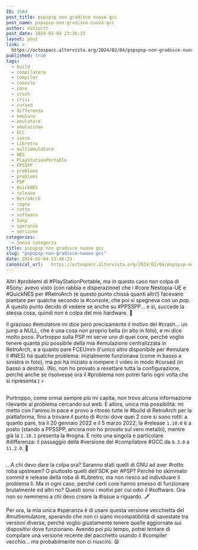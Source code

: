 ```yaml
---
ID: 1544
post_title: pspspsp non gradisce nuovo gcc
post_name: pspspsp-non-gradisce-nuovo-gcc
author: minioctt
post_date: 2024-02-04 23:36:23
layout: post
link: >
  https://octospacc.altervista.org/2024/02/04/pspspsp-non-gradisce-nuovo-gcc/
published: true
tags:
  - build
  - compilatore
  - compiler
  - console
  - core
  - crash
  - crisi
  - cursed
  - differenza
  - emulare
  - emulatore
  - emulazione
  - GCC
  - issue
  - Libretro
  - multiemulatore
  - NES
  - PlayStationPortable
  - PPSSPP
  - problema
  - problemi
  - PSP
  - QuickNES
  - release
  - RetroArch
  - rogna
  - rotto
  - software
  - Sony
  - speranza
  - versione
categories:
  - Senza categoria
title: pspspsp non gradisce nuovo gcc
slug: "pspspsp-non-gradisce-nuovo-gcc"
date: 2024-02-04 23:36:23
canonical_url:   https://octospacc.altervista.org/2024/02/04/pspspsp-non-gradisce-nuovo-gcc/
---
```

<!-- wp:paragraph -->
<p markdown="1">Altri #problemi di #PlayStationPortable, ma in questo caso non colpa di #Sony: avevo visto (con rabbia e disperazione) che i #core Nestopia-UE e #QuickNES per #RetroArch (e questo punto chissà quanti altri!) facevano piantare per qualche secondo la #console, che poi si spegneva con un <em>pop</em>. A questo punto decido di vedere se anche su #PPSSPP... e si, succede la stessa cosa, quindi non è colpa del mio hardware. 🤯️</p>
<!-- /wp:paragraph -->

<!-- wp:paragraph -->
<p markdown="1">Il grazioso #emulatore mi dice però precisamente il motivo del #crash... un jump a NULL, che è una cosa non proprio bella (in alto in foto), e mi dice molto poco. Purtroppo sulla PSP mi serve uno di quei core, perché voglio tenere quanta più possibile della mia #emulazione centralizzata in RetroArch, e a quanto pare FCEUmm (l'unico altro disponibile per #emulare il #NES) ha qualche problema: inizialmente funzionava (come in basso a sinistra in foto), ma poi ha iniziato a rompere il video in modo #cursed (in basso a destra). (No, non ho provato a resettare tutta la configurazione, perché anche se risolvesse ora il #problema non potrei farlo ogni volta che si ripresenta.) 💀️</p>
<!-- /wp:paragraph -->

<!-- wp:paragraph -->
<p markdown="1"></p>
<!-- /wp:paragraph -->

<!-- wp:image {"id":1545,"sizeSlug":"large","linkDestination":"none"} -->
<figure class="wp-block-image size-large"><img src="https://octospacc.github.io/microblog-mirror/assets/uploads/2024/02/image-4-960x524.png" alt="" class="wp-image-1545"/></figure>
<!-- /wp:image -->

<!-- wp:paragraph -->
<p markdown="1"></p>
<!-- /wp:paragraph -->

<!-- wp:paragraph -->
<p markdown="1">Purtroppo, come ormai sempre più mi capita, non trovo alcuna informazione rilevante al problema cercando sul web. E allora, unica mia possibilità: mi metto con l'animo in pace e provo a ritroso tutte le #build di RetroArch per la piattaforma, fino a trovare il punto di #crisi dove quei 2 core si sono rotti: a quanto pare, tra il 20 gennaio 2022 e il 5 marzo 2022; la #release <code>1.10.0</code> è a posto (stando a PPSSPP, ancora non ho provato sul vero metallo), mentre già la <code>1.10.1</code> presenta la #rogna. E noto una singola e particolare #differenza: il passaggio della #versione del #compilatore #GCC da <code>9.3.0</code> a <code>11.2.0</code>. 🧐️</p>
<!-- /wp:paragraph -->

<!-- wp:paragraph -->
<p markdown="1"></p>
<!-- /wp:paragraph -->

<!-- wp:image {"id":1546,"sizeSlug":"large","linkDestination":"none"} -->
<figure class="wp-block-image size-large"><img src="https://octospacc.github.io/microblog-mirror/assets/uploads/2024/02/image-5-960x275.png" alt="" class="wp-image-1546"/></figure>
<!-- /wp:image -->

<!-- wp:paragraph -->
<p markdown="1"></p>
<!-- /wp:paragraph -->

<!-- wp:paragraph -->
<p markdown="1">...A chi devo dare la colpa ora? Saranno stati quelli di GNU ad aver #rotto roba upstream? O piuttosto quelli dell'SDK per #PSP? Perché ho skimmato commit e release della roba di #Libretro, ma non riesco ad individuare il problema lì. Ma in ogni caso, perché certi core hanno smesso di funzionare brutalmente ed altri no? Questi sono i motivi per cui odio il #software. Ora non so nemmeno a chi devo creare la #issue a riguardo. 🗡️</p>
<!-- /wp:paragraph -->

<!-- wp:paragraph -->
<p markdown="1">Per ora, la mia unica #speranza è di usare questa versione vecchietta del #multiemulatore, sperando che non ci siano incompatibilità di savestate tra versioni diverse, perché voglio giustamente tenere quelle aggiornate sui dispositivi dove funzionano. Avendo poi più tempo, potrei tentare di compilare una versione recente del pacchetto usando il #compiler vecchio... ma probabilmente non ci riuscirò. 😩️</p>
<!-- /wp:paragraph -->